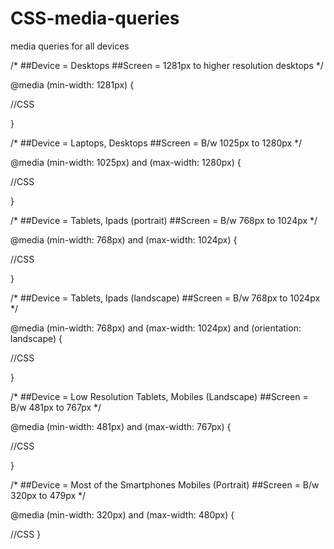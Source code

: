 # CSS-media-queries
media queries for all devices



/* 
  ##Device = Desktops
  ##Screen = 1281px to higher resolution desktops
*/


@media (min-width: 1281px) {
  
  //CSS
  
}



/* 
  ##Device = Laptops, Desktops
  ##Screen = B/w 1025px to 1280px
*/



@media (min-width: 1025px) and (max-width: 1280px) {
  
  //CSS
  
}



/* 
  ##Device = Tablets, Ipads (portrait)
  ##Screen = B/w 768px to 1024px
*/


@media (min-width: 768px) and (max-width: 1024px) {
  
  //CSS
  
}


/* 
  ##Device = Tablets, Ipads (landscape)
  ##Screen = B/w 768px to 1024px
*/



@media (min-width: 768px) and (max-width: 1024px) and (orientation: landscape) {
  
  //CSS
  
}



/* 
  ##Device = Low Resolution Tablets, Mobiles (Landscape)
  ##Screen = B/w 481px to 767px
*/



@media (min-width: 481px) and (max-width: 767px) {
  
  //CSS
  
}


/* 
  ##Device = Most of the Smartphones Mobiles (Portrait)
  ##Screen = B/w 320px to 479px
*/


@media (min-width: 320px) and (max-width: 480px) {
  
  //CSS
  }
  
  
